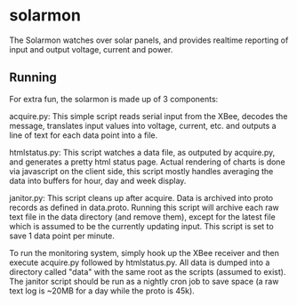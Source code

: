 solarmon
=============

The Solarmon watches over solar panels, and provides realtime reporting of input and output voltage, current and power.

Running
----------
For extra fun, the solarmon is made up of 3 components:

acquire.py:
This simple script reads serial input from the XBee, decodes the message, translates input values into voltage, current, etc. and outputs a line of text for each data point into a file.

htmlstatus.py:
This script watches a data file, as outputed by acquire.py, and generates a pretty html status page.  Actual rendering of charts is done via javascript on the client side, this script mostly handles averaging the data into buffers for hour, day and week display.

janitor.py:
This script cleans up after acquire.  Data is archived into proto records as defined in data.proto.  Running this script will archive each raw text file in the data directory (and remove them), except for the latest file which is assumed to be the currently updating input.  This script is set to save 1 data point per minute.

To run the monitoring system, simply hook up the XBee receiver and then execute acquire.py followed by htmlstatus.py.  All data is dumped into a directory called "data" with the same root as the scripts (assumed to exist).  The janitor script should be run as a nightly cron job to save space (a raw text log is ~20MB for a day while the proto is 45k).
